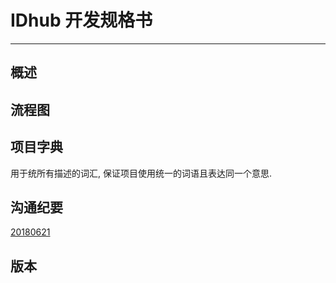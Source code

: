 # IDhub 开发规格书

---

## 概述

## 流程图

## 项目字典

用于统所有描述的词汇, 保证项目使用统一的词语且表达同一个意思.

## 沟通纪要

[20180621](./Interviews/20180621.md)

## 版本

